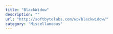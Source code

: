 ```yaml
---
title: "BlackWidow"
description: ""
url: "http://softbytelabs.com/wp/blackwidow/"
category: "Miscellaneous"
---
```


